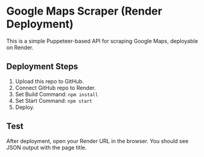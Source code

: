 # Google Maps Scraper (Render Deployment)

This is a simple Puppeteer-based API for scraping Google Maps, deployable on Render.

## Deployment Steps
1. Upload this repo to GitHub.
2. Connect GitHub repo to Render.
3. Set Build Command: `npm install`
4. Set Start Command: `npm start`
5. Deploy.

## Test
After deployment, open your Render URL in the browser. You should see JSON output with the page title.
